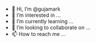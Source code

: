 - 👋 Hi, I’m @gujamark
- 👀 I’m interested in ...
- 🌱 I’m currently learning ...
- 💞️ I’m looking to collaborate on ...
- 📫 How to reach me ...

<!---
gujamark/gujamark is a ✨ special ✨ repository because its `README.md` (this file) appears on your GitHub profile.
You can click the Preview link to take a look at your changes.
--->
